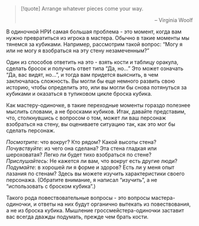 >[!quote] Arrange whatever pieces come your way.
><p align='right'>– Virginia Woolf</p>

В одиночной НРИ самая большая проблема - это момент, когда вам нужно превратиться из игрока в мастера. Обычно в такие моменты мы тянемся за кубиками. Например, рассмотрим такой вопрос: “Могу я или не могу я взобраться на эту стену незамеченным?”

Один из способов ответить на это - взять кости и таблицу оракула, сделать бросок и получить ответ типа “Да, но...” Это может означать “Да, вас видят, но...”, и тогда вам придется выяснить, в чем заключалась сложность. Вы могли бы еще немного развить свою историю, чтобы определить это, или вы могли бы снова потянуться за кубиками и оказаться в тупиковом цикле броска кубика.

Как мастеру-одиночке, в такие переходные моменты гораздо полезнее мыслить словами, а не бросками кубиков. Итак, давайте представим, что, столкнувшись с вопросом о том, может ли ваш персонаж взобраться на стену, вы оцениваете ситуацию так, как это мог бы сделать персонаж.

*Посмотрите*: что вокруг? Кто рядом? Какой высоты стена?
*Почувствуйте*: из чего она сделана? Эта стена гладкая или шероховатая? Легко ли будет тихо взобраться по стене?
*Прислушайтесь*: Не кажется ли вам, что вокруг есть другие люди?
*Подумайте*: в хорошей ли я форме и здоров? Есть ли у меня опыт лазания по стенам? Здесь вы можете изучить характеристики своего персонажа. (Обратите внимание, я написал “изучить”, а не “использовать с броском кубика”.)

Такого рода повествовательные вопросы - это вопросы мастера-одиночки, и ответы на них будут органично вытекать из повествования, а не из броска кубика. Мышление гроссмейстера-одиночки заставит вас всегда дважды подумать, прежде чем брать кости.